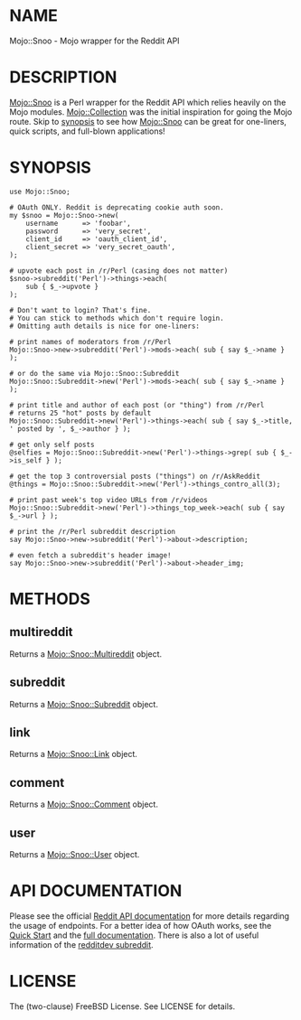 # NAME

Mojo::Snoo - Mojo wrapper for the Reddit API

# DESCRIPTION

[Mojo::Snoo](https://metacpan.org/pod/Mojo::Snoo) is a Perl wrapper for the Reddit API which
relies heavily on the Mojo modules. [Mojo::Collection](https://metacpan.org/pod/Mojo::Collection)
was the initial inspiration for going the Mojo route.
Skip to [synopsis](https://metacpan.org/pod/Mojo::Snoo#SYNOPSIS) to see how
[Mojo::Snoo](https://metacpan.org/pod/Mojo::Snoo) can be great for one-liners, quick
scripts, and full-blown applications!

# SYNOPSIS

    use Mojo::Snoo;

    # OAuth ONLY. Reddit is deprecating cookie auth soon.
    my $snoo = Mojo::Snoo->new(
        username      => 'foobar',
        password      => 'very_secret',
        client_id     => 'oauth_client_id',
        client_secret => 'very_secret_oauth',
    );

    # upvote each post in /r/Perl (casing does not matter)
    $snoo->subreddit('Perl')->things->each(
        sub { $_->upvote }
    );

    # Don't want to login? That's fine.
    # You can stick to methods which don't require login.
    # Omitting auth details is nice for one-liners:

    # print names of moderators from /r/Perl
    Mojo::Snoo->new->subreddit('Perl')->mods->each( sub { say $_->name } );

    # or do the same via Mojo::Snoo::Subreddit
    Mojo::Snoo::Subreddit->new('Perl')->mods->each( sub { say $_->name } );

    # print title and author of each post (or "thing") from /r/Perl
    # returns 25 "hot" posts by default
    Mojo::Snoo::Subreddit->new('Perl')->things->each( sub { say $_->title, ' posted by ', $_->author } );

    # get only self posts
    @selfies = Mojo::Snoo::Subreddit->new('Perl')->things->grep( sub { $_->is_self } );

    # get the top 3 controversial posts ("things") on /r/AskReddit
    @things = Mojo::Snoo::Subreddit->new('Perl')->things_contro_all(3);

    # print past week's top video URLs from /r/videos
    Mojo::Snoo::Subreddit->new('Perl')->things_top_week->each( sub { say $_->url } );

    # print the /r/Perl subreddit description
    say Mojo::Snoo->new->subreddit('Perl')->about->description;

    # even fetch a subreddit's header image!
    say Mojo::Snoo->new->subreddit('Perl')->about->header_img;

# METHODS

## multireddit

Returns a [Mojo::Snoo::Multireddit](https://metacpan.org/pod/Mojo::Snoo::Multireddit) object.

## subreddit

Returns a [Mojo::Snoo::Subreddit](https://metacpan.org/pod/Mojo::Snoo::Subreddit) object.

## link

Returns a [Mojo::Snoo::Link](https://metacpan.org/pod/Mojo::Snoo::Link) object.

## comment

Returns a [Mojo::Snoo::Comment](https://metacpan.org/pod/Mojo::Snoo::Comment) object.

## user

Returns a [Mojo::Snoo::User](https://metacpan.org/pod/Mojo::Snoo::User) object.

# API DOCUMENTATION

Please see the official [Reddit API documentation](http://www.reddit.com/dev/api)
for more details regarding the usage of endpoints. For a better idea of how
OAuth works, see the [Quick Start](https://github.com/reddit/reddit/wiki/OAuth2-Quick-Start-Example)
and the [full documentation](https://github.com/reddit/reddit/wiki/OAuth2). There is
also a lot of useful information of the [redditdev subreddit](http://www.reddit.com/r/redditdev).

# LICENSE

The (two-clause) FreeBSD License. See LICENSE for details.
